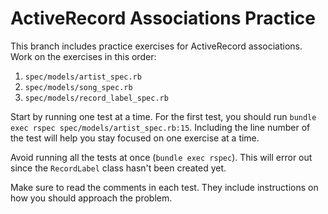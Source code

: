# ActiveRecord Associations Practice

This branch includes practice exercises for ActiveRecord associations. Work on the exercises in this order:


1. `spec/models/artist_spec.rb`
1. `spec/models/song_spec.rb`
1. `spec/models/record_label_spec.rb`

Start by running one test at a time. For the first test, you should run `bundle exec rspec spec/models/artist_spec.rb:15`. Including the line number of the test will help you stay focused on one exercise at a time.

Avoid running all the tests at once (`bundle exec rspec`). This will error out since the `RecordLabel` class hasn't been created yet.

Make sure to read the comments in each test. They include instructions on how you should approach the problem.
